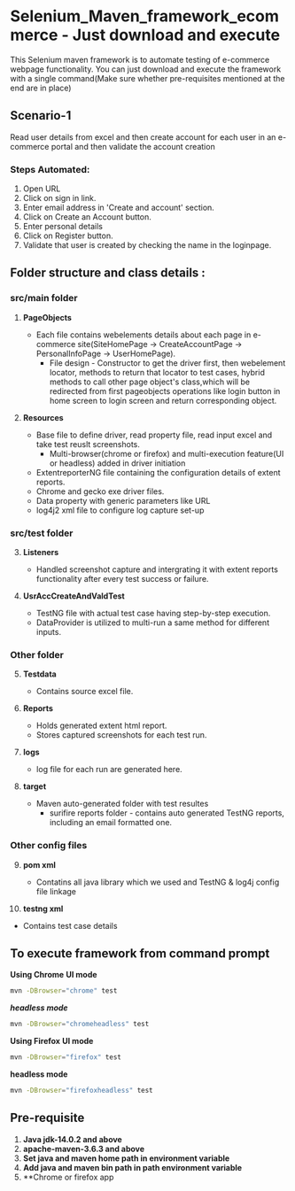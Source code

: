 # Selenium_Maven_framework_ecommerce - Just download and execute
This Selenium maven framework is to automate testing of e-commerce webpage functionality. 
You can just download and execute the framework with a single command(Make sure whether pre-requisites mentioned at the end are in place)

## Scenario-1
Read user details from excel and then create account for each user in an e-commerce portal and then validate the account creation

### Steps Automated:
1. Open URL
2. Click on sign in link.
3. Enter email address in 'Create and account' section.
4. Click on Create an Account button.
5. Enter personal details
6. Click on Register button.
7. Validate that user is created by checking the name in the loginpage.


## Folder structure and class details :

### src/main folder

1) **PageObjects** 
   - Each file contains webelements details about each page in e-commerce site(SiteHomePage -> CreateAccountPage -> PersonalInfoPage -> UserHomePage).
     - File design - Constructor to get the driver first, then webelement locator, methods to return that locator to test cases, hybrid methods to call other page object's class,which will be redirected from first pageobjects operations like login button in home screen to login screen and return corresponding object.

2) **Resources**
   - Base file to define driver, read property file, read input excel and take test reuslt screenshots.
     - Multi-browser(chrome or firefox) and multi-execution feature(UI or headless) added in driver initiation
   - ExtentreporterNG file containing the configuration details of extent reports.
   - Chrome and gecko exe driver files.
   - Data property with generic parameters like URL
   - log4j2 xml file to configure log capture set-up

### src/test folder 

3) **Listeners** 
   - Handled screenshot capture and intergrating it with extent reports functionality after every test success or failure.

4) **UsrAccCreateAndValdTest** 
   - TestNG file with actual test case having step-by-step execution.
   - DataProvider is utilized to multi-run a same method for different inputs.

### Other folder

5) **Testdata** 
   - Contains source excel file.

6) **Reports** 
   - Holds generated extent html report.
   - Stores captured screenshots for each test run.

7) **logs** 
   - log file for each run are generated here.
   
8) **target** 
   - Maven auto-generated folder with test resultes
     - surifire reports folder - contains auto generated TestNG reports, including an email formatted one. 
	 
### Other config files
9) **pom xml** 
   - Contatins all java library which we used and TestNG & log4j config file linkage
   
10) **testng xml** 
   - Contains test case details
	


## To execute framework from command prompt
**Using Chrome**
**UI mode**
```bash 
mvn -DBrowser="chrome" test
```

***headless mode***
```bash
mvn -DBrowser="chromeheadless" test
```

**Using Firefox**
**UI mode**
```bash
mvn -DBrowser="firefox" test
```

**headless mode**
```bash
mvn -DBrowser="firefoxheadless" test
```


## Pre-requisite
1) **Java jdk-14.0.2 and above** 
2) **apache-maven-3.6.3 and above** 
3) **Set java and maven home path in environment variable**
4) **Add java and maven bin path in path environment variable**
5) **Chrome or firefox app 

